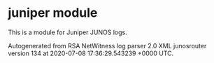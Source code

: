 # juniper module

This is a module for Juniper JUNOS logs.

Autogenerated from RSA NetWitness log parser 2.0 XML junosrouter version 134
at 2020-07-08 17:36:29.543239 +0000 UTC.

